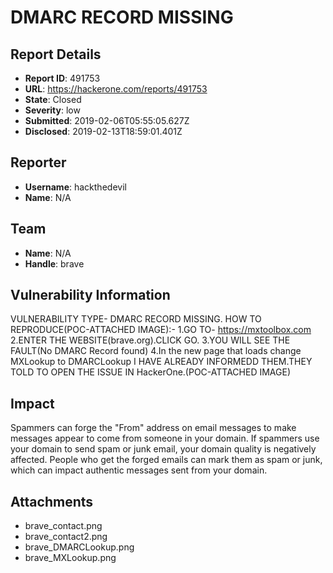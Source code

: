 # DMARC RECORD MISSING

## Report Details
- **Report ID**: 491753
- **URL**: https://hackerone.com/reports/491753
- **State**: Closed
- **Severity**: low
- **Submitted**: 2019-02-06T05:55:05.627Z
- **Disclosed**: 2019-02-13T18:59:01.401Z

## Reporter
- **Username**: hackthedevil
- **Name**: N/A

## Team
- **Name**: N/A
- **Handle**: brave

## Vulnerability Information
VULNERABILITY TYPE- DMARC RECORD MISSING.
HOW TO REPRODUCE(POC-ATTACHED IMAGE):-
1.GO TO- https://mxtoolbox.com
2.ENTER THE WEBSITE(brave.org).CLICK GO.
3.YOU WILL SEE THE FAULT(No DMARC Record found)
4.In the new page that loads change MXLookup to DMARCLookup
I HAVE ALREADY INFORMEDD THEM.THEY TOLD TO OPEN THE ISSUE IN HackerOne.(POC-ATTACHED IMAGE)

## Impact

Spammers can forge the "From" address on email messages to make messages appear to come from someone in your domain. If spammers use your domain to send spam or junk email, your domain quality is negatively affected. People who get the forged emails can mark them as spam or junk, which can impact authentic messages sent from your domain.

## Attachments
- brave_contact.png
- brave_contact2.png
- brave_DMARCLookup.png
- brave_MXLookup.png
